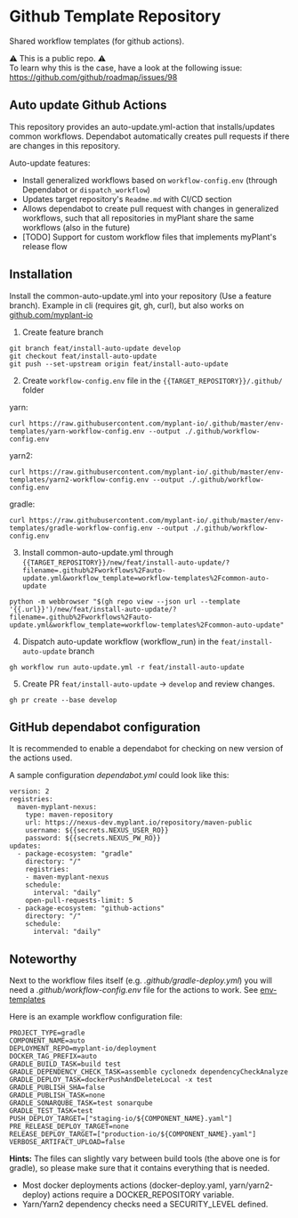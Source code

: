 # Github Template Repository

Shared workflow templates (for github actions).

:warning: This is a public repo. :warning:  
To learn why this is the case, have a look at the following issue:
https://github.com/github/roadmap/issues/98

## Auto update Github Actions

This repository provides an auto-update.yml-action that installs/updates common workflows. Dependabot automatically creates pull requests if there are changes in this repository.

Auto-update features:

- Install generalized workflows based on `workflow-config.env` (through Dependabot or `dispatch_workflow`)
- Updates target repository's `Readme.md` with CI/CD section
- Allows dependabot to create pull request with changes in generalized workflows, such that all repositories in myPlant share the same workflows (also in the future)
- \[TODO\] Support for custom workflow files that implements myPlant's release flow

## Installation

Install the common-auto-update.yml into your repository (Use a feature branch). Example in cli (requires git, gh, curl), but also works on [github.com/myplant-io](https://github.com/myplant-io)

1. Create feature branch

```
git branch feat/install-auto-update develop
git checkout feat/install-auto-update
git push --set-upstream origin feat/install-auto-update
```

2. Create `workflow-config.env` file in the `{{TARGET_REPOSITORY}}/.github/` folder

yarn:

```
curl https://raw.githubusercontent.com/myplant-io/.github/master/env-templates/yarn-workflow-config.env --output ./.github/workflow-config.env
```

yarn2:

```
curl https://raw.githubusercontent.com/myplant-io/.github/master/env-templates/yarn2-workflow-config.env --output ./.github/workflow-config.env
```

gradle:

```
curl https://raw.githubusercontent.com/myplant-io/.github/master/env-templates/gradle-workflow-config.env --output ./.github/workflow-config.env
```

3. Install common-auto-update.yml through `{{TARGET_REPOSITORY}}/new/feat/install-auto-update/?filename=.github%2Fworkflows%2Fauto-update.yml&workflow_template=workflow-templates%2Fcommon-auto-update`

```
python -m webbrowser "$(gh repo view --json url --template '{{.url}}')/new/feat/install-auto-update/?filename=.github%2Fworkflows%2Fauto-update.yml&workflow_template=workflow-templates%2Fcommon-auto-update"
```

4. Dispatch auto-update workflow (workflow_run) in the `feat/install-auto-update` branch

```
gh workflow run auto-update.yml -r feat/install-auto-update
```

5. Create PR `feat/install-auto-update` -> `develop` and review changes.

```
gh pr create --base develop
```

## GitHub dependabot configuration

It is recommended to enable a dependabot for checking on new version of the
actions used.

A sample configuration _dependabot.yml_ could look like this:

```
version: 2
registries:
  maven-myplant-nexus:
    type: maven-repository
    url: https://nexus-dev.myplant.io/repository/maven-public
    username: ${{secrets.NEXUS_USER_RO}}
    password: ${{secrets.NEXUS_PW_RO}}
updates:
  - package-ecosystem: "gradle"
    directory: "/"
    registries:
    - maven-myplant-nexus
    schedule:
      interval: "daily"
    open-pull-requests-limit: 5
  - package-ecosystem: "github-actions"
    directory: "/"
    schedule:
      interval: "daily"
```

## Noteworthy

Next to the workflow files itself (e.g. _.github/gradle-deploy.yml_) you will
need a _.github/workflow-config.env_ file for the actions to work. See [env-templates](https://github.com/myplant-io/.github/tree/master/env-templates/)

Here is an example workflow configuration file:

```
PROJECT_TYPE=gradle
COMPONENT_NAME=auto
DEPLOYMENT_REPO=myplant-io/deployment
DOCKER_TAG_PREFIX=auto
GRADLE_BUILD_TASK=build test
GRADLE_DEPENDENCY_CHECK_TASK=assemble cyclonedx dependencyCheckAnalyze
GRADLE_DEPLOY_TASK=dockerPushAndDeleteLocal -x test
GRADLE_PUBLISH_SHA=false
GRADLE_PUBLISH_TASK=none
GRADLE_SONARQUBE_TASK=test sonarqube
GRADLE_TEST_TASK=test
PUSH_DEPLOY_TARGET=["staging-io/${COMPONENT_NAME}.yaml"]
PRE_RELEASE_DEPLOY_TARGET=none
RELEASE_DEPLOY_TARGET=["production-io/${COMPONENT_NAME}.yaml"]
VERBOSE_ARTIFACT_UPLOAD=false
```

**Hints:**
The files can slightly vary between build tools (the above one is for gradle),
so please make sure that it contains everything that is needed.

- Most docker deployments actions (docker-deploy.yaml, yarn/yarn2-deploy) actions
  require a DOCKER_REPOSITORY variable.
- Yarn/Yarn2 dependency checks need a SECURITY_LEVEL defined.
